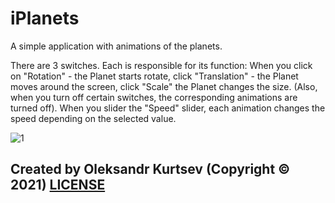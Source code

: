 # iPlanets
A simple application with animations of the planets.

There are 3 switches. Each is responsible for its function: When you click on "Rotation" - the Planet starts rotate, click "Translation" - the Planet moves around the screen, click "Scale" the Planet changes the size. (Also, when you turn off certain switches, the corresponding animations are turned off). When you slider the "Speed" slider, each animation changes the speed depending on the selected value.

![1](https://user-images.githubusercontent.com/27446881/30293370-8882e69a-9739-11e7-92b5-b9d9df9a8409.jpeg)

## Created by Oleksandr Kurtsev (Copyright © 2021) [LICENSE](https://github.com/kurtsev0103/iPlanets/blob/master/LICENSE)
